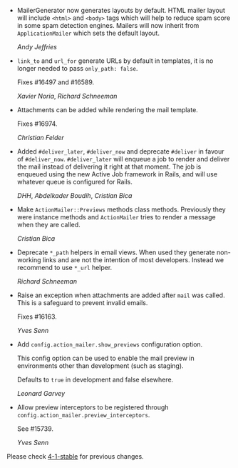 *   MailerGenerator now generates layouts by default. HTML mailer layout will
    include `<html>` and `<body>` tags which will help to reduce spam score in
    some spam detection engines. Mailers will now inherit from `ApplicationMailer`
    which sets the default layout.

    *Andy Jeffries*

*   `link_to` and `url_for` generate URLs by default in templates, it is no
    longer needed to pass `only_path: false`.

    Fixes #16497 and #16589.

    *Xavier Noria*, *Richard Schneeman*

*   Attachments can be added while rendering the mail template.

    Fixes #16974.

    *Christian Felder*

*   Added `#deliver_later`, `#deliver_now` and deprecate `#deliver` in favour of
    `#deliver_now`. `#deliver_later` will enqueue a job to render and deliver
    the mail instead of delivering it right at that moment. The job is enqueued
    using the new Active Job framework in Rails, and will use whatever queue is
    configured for Rails.

    *DHH*, *Abdelkader Boudih*, *Cristian Bica*

*   Make `ActionMailer::Previews` methods class methods. Previously they were
    instance methods and `ActionMailer` tries to render a message when they
    are called.

    *Cristian Bica*

*   Deprecate `*_path` helpers in email views. When used they generate
    non-working links and are not the intention of most developers. Instead
    we recommend to use `*_url` helper.

    *Richard Schneeman*

*   Raise an exception when attachments are added after `mail` was called.
    This is a safeguard to prevent invalid emails.

    Fixes #16163.

    *Yves Senn*

*   Add `config.action_mailer.show_previews` configuration option.

    This config option can be used to enable the mail preview in environments
    other than development (such as staging).

    Defaults to `true` in development and false elsewhere.

    *Leonard Garvey*

*   Allow preview interceptors to be registered through
    `config.action_mailer.preview_interceptors`.

    See #15739.

    *Yves Senn*

Please check [4-1-stable](https://github.com/rails/rails/blob/4-1-stable/actionmailer/CHANGELOG.md) for previous changes.
